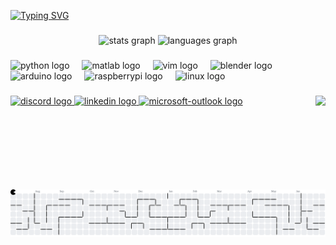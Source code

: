 [![Typing SVG](https://readme-typing-svg.demolab.com?font=Helvetica&weight=600&size=50&pause=1000&center=true&vCenter=true&width=435&lines=B%E1%B4%8F%C9%A2%E1%B4%85%E1%B4%80%C9%B4+P%CA%80%C9%AA%E1%B4%84%E1%B4%8F%E1%B4%98%E1%B4%87)](https://git.io/typing-svg)

###

<div align="center">
  <img src="https://github-readme-stats.vercel.app/api?username=BogdanPri&hide_title=false&hide_rank=false&show_icons=true&include_all_commits=true&count_private=true&disable_animations=false&theme=dracula&locale=en&hide_border=false" height="150" alt="stats graph"  />
  <img src="https://github-readme-stats.vercel.app/api/top-langs?username=BogdanPri&locale=en&hide_title=false&layout=compact&card_width=320&langs_count=5&theme=dracula&hide_border=false" height="150" alt="languages graph"  />
</div>

###

<div align="left">
  <img src="https://cdn.jsdelivr.net/gh/devicons/devicon/icons/python/python-original.svg" height="30" alt="python logo"  />
  <img width="12" />
  <img src="https://cdn.jsdelivr.net/gh/devicons/devicon/icons/matlab/matlab-original.svg" height="30" alt="matlab logo"  />
  <img width="12" />
  <img src="https://cdn.jsdelivr.net/gh/devicons/devicon/icons/vim/vim-original.svg" height="30" alt="vim logo"  />
  <img width="12" />
  <img src="https://cdn.jsdelivr.net/gh/devicons/devicon/icons/blender/blender-original.svg" height="30" alt="blender logo"  />
  <img width="12" />
  <img src="https://cdn.jsdelivr.net/gh/devicons/devicon/icons/arduino/arduino-original-wordmark.svg" height="30" alt="arduino logo"  />
  <img width="12" />
  <img src="https://cdn.jsdelivr.net/gh/devicons/devicon/icons/raspberrypi/raspberrypi-original.svg" height="30" alt="raspberrypi logo"  />
  <img width="12" />
  <img src="https://cdn.jsdelivr.net/gh/devicons/devicon/icons/linux/linux-original.svg" height="30" alt="linux logo"  />
</div>

###

<img align="right" height="150" src="https://media1.giphy.com/media/v1.Y2lkPTc5MGI3NjExbzFqNDR6emYweDZuemFsZmhoc25pczJ4cWdvNzNqanVmdXFhb2w2ciZlcD12MV9pbnRlcm5hbF9naWZfYnlfaWQmY3Q9Zw/2Eh9l5e0QH41sg0bbL/giphy.gif"  />

###

<div align="left">
  <a href="BogdanPri" target="_blank">
    <img src="https://img.shields.io/static/v1?message=Discord&logo=discord&label=&color=7289DA&logoColor=white&labelColor=&style=for-the-badge" height="35" alt="discord logo"  />
  </a>
  <a href="https://www.linkedin.com/in/bpri98/" target="_blank">
    <img src="https://img.shields.io/static/v1?message=LinkedIn&logo=linkedin&label=&color=0077B5&logoColor=white&labelColor=&style=for-the-badge" height="35" alt="linkedin logo"  />
  </a>
  <a href="mailto:bogdan.pricope@strath.ac.uk" target="_blank">
    <img src="https://img.shields.io/static/v1?message=Outlook&logo=microsoft-outlook&label=&color=0078D4&logoColor=white&labelColor=&style=for-the-badge" height="35" alt="microsoft-outlook logo"  />
  </a>
</div>

###

<br clear="both">

<picture>
  <source media="(prefers-color-scheme: dark)" srcset="https://raw.githubusercontent.com/BogdanPri/BogdanPri/output/pacman-contribution-graph-dark.svg">
  <source media="(prefers-color-scheme: light)" srcset="https://raw.githubusercontent.com/BogdanPri/BogdanPri/output/pacman-contribution-graph.svg">
  <img alt="pacman contribution graph" src="https://raw.githubusercontent.com/BogdanPri/BogdanPri/output/pacman-contribution-graph.svg">
</picture>

###
